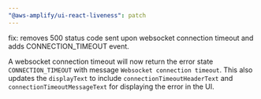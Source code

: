 ```yaml
---
"@aws-amplify/ui-react-liveness": patch
---
```


fix: removes 500 status code sent upon websocket connection timeout and adds CONNECTION_TIMEOUT event.

A websocket connection timeout will now return the error state `CONNECTION_TIMEOUT` with message `Websocket connection timeout`. This also updates the `displayText` to include `connectionTimeoutHeaderText` and `connectionTimeoutMessageText` for displaying the error in the UI.
